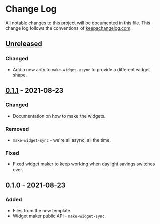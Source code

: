 # Change Log
All notable changes to this project will be documented in this file. This change log follows the conventions of [keepachangelog.com](http://keepachangelog.com/).

## [Unreleased]
### Changed
- Add a new arity to `make-widget-async` to provide a different widget shape.

## [0.1.1] - 2021-08-23
### Changed
- Documentation on how to make the widgets.

### Removed
- `make-widget-sync` - we're all async, all the time.

### Fixed
- Fixed widget maker to keep working when daylight savings switches over.

## 0.1.0 - 2021-08-23
### Added
- Files from the new template.
- Widget maker public API - `make-widget-sync`.

[Unreleased]: https://github.com/your-name/hudstats/compare/0.1.1...HEAD
[0.1.1]: https://github.com/your-name/hudstats/compare/0.1.0...0.1.1
